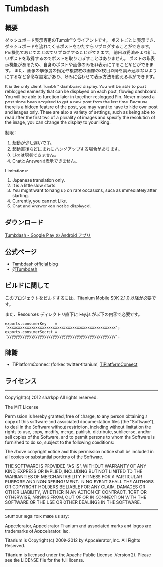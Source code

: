 Tumbdash
========

概要
----

ダッシュボード表示専用のTumblr™クライアントです。
ポストごとに表示でき、ダッシュボードを流れてくるポストをひたすらリブログすることができます。
Pin機能であとでまとめてリブログすることができます。
前回取得済みより新しいポストを取得するのでポストを取りこぼすことはありません。
ポストの非表示機能があるため、自身のポストや画像のみを非表示にすることなどができます。
また、画像の解像度の指定や複数枚の画像の2枚目以降を読み込まないようにするなど多彩な設定があり、好みに合わせて表示方法を変える事ができます。

It is the only client Tumblr™ dashboard display.
You will be able to post reblogged earnestly that can be displayed on each post, flowing dashboard.
You will be able to function later in together reblogged Pin.
Never missed a post since been acquired to get a new post from the last time.
Because there is a hidden feature of the post, you may want to have to hide own post and images only.
There are also a variety of settings, such as being able to read after the first two of a plurality of images and specify the resolution of the image, you can change the display to your liking.


制限：

1. 起動が少し遅いです。
2. 起動直後などにまれにハングアップする場合があります。
3. Likeは現状できません。
4. ChatとAnswerは表示できません。

Limitations:

1. Japanese translation only.
2. It is a little slow starts.
3. You might want to hang up on rare occasions, such as immediately after starting.
4. Currently, you can not Like.
5. Chat and Answer can not be displayed.

ダウンロード
------------

[Tumbdash - Google Play の Android アプリ](https://play.google.com/store/apps/details?id=net.sharkpp.Tumbdash)

公式ページ
----------

* [Tumbdash official blog](http://tumbdash.tumblr.com/)
* [@Tumbdash](https://twitter.com/Tumbdash)

ビルドに関して
--------------

このプロジェクトをビルドするには、Titanium Mobile SDK 2.1.0 以降が必要です。

また、Resources ディレクトリ直下に key.js が以下の内容で必要です。

    exports.consumerKey    = 'xxxxxxxxxxxxxxxxxxxxxxxxxxxxxxxxxxxxxxxxxxxxxxxxxx';
    exports.consumerSecret = 'yyyyyyyyyyyyyyyyyyyyyyyyyyyyyyyyyyyyyyyyyyyyyyyyyy';

陳謝
----

* TiPlatformConnect (forked twitter-titanium) [TiPlatformConnect](https://github.com/k0sukey/TiPlatformConnect)

ライセンス
----------

----------------------------------
Copyright(c) 2012 sharkpp All rights reserved.

The MIT License

Permission is hereby granted, free of charge, to any person obtaining a copy
of this software and associated documentation files (the "Software"), to deal
in the Software without restriction, including without limitation the rights
to use, copy, modify, merge, publish, distribute, sublicense, and/or sell
copies of the Software, and to permit persons to whom the Software is
furnished to do so, subject to the following conditions:

The above copyright notice and this permission notice shall be included in
all copies or substantial portions of the Software.

THE SOFTWARE IS PROVIDED "AS IS", WITHOUT WARRANTY OF ANY KIND, EXPRESS OR
IMPLIED, INCLUDING BUT NOT LIMITED TO THE WARRANTIES OF MERCHANTABILITY,
FITNESS FOR A PARTICULAR PURPOSE AND NONINFRINGEMENT. IN NO EVENT SHALL THE
AUTHORS OR COPYRIGHT HOLDERS BE LIABLE FOR ANY CLAIM, DAMAGES OR OTHER
LIABILITY, WHETHER IN AN ACTION OF CONTRACT, TORT OR OTHERWISE, ARISING FROM,
OUT OF OR IN CONNECTION WITH THE SOFTWARE OR THE USE OR OTHER DEALINGS IN
THE SOFTWARE.

----------------------------------
Stuff our legal folk make us say:

Appcelerator, Appcelerator Titanium and associated marks and logos are 
trademarks of Appcelerator, Inc. 

Titanium is Copyright (c) 2009-2012 by Appcelerator, Inc. All Rights Reserved.

Titanium is licensed under the Apache Public License (Version 2). Please
see the LICENSE file for the full license.
